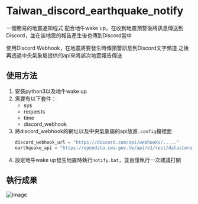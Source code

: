 # Taiwan_discord_earthquake_notify
一個簡易的地震通知程式
配合地牛wake up，在收到地震預警後將訊息傳送到Discord，並在該地震的報告產生後也傳到Discord當中

使用Discord Webhook，在地震將要發生時傳預警訊息到Discord文字頻道
之後再透過中央氣象屬提供的api來將該次地震報告傳送

## 使用方法
1. 安裝python3以及地牛wake up
2. 需要有以下套件：
   - sys
   - requests
   - time
   - discord_webhook
3. 將discord_webhook的網址以及中央氣象屬的api放進`.config`檔裡面
   ```py
   discord_webhook_url = "https://discord.com/api/webhooks/....."
   earthquake_api = "https://opendata.cwa.gov.tw/api/v1/rest/datastore/..."
   ```
4. 設定地牛wake up發生地震時執行`notify.bat`，並且僅執行一次建議打開

## 執行成果
![image](https://github.com/judeabc20221/Taiwan_discord_earthquake_notify/assets/67894118/c7d3f142-12ee-4280-a04d-5ac0ca89e0e8)
